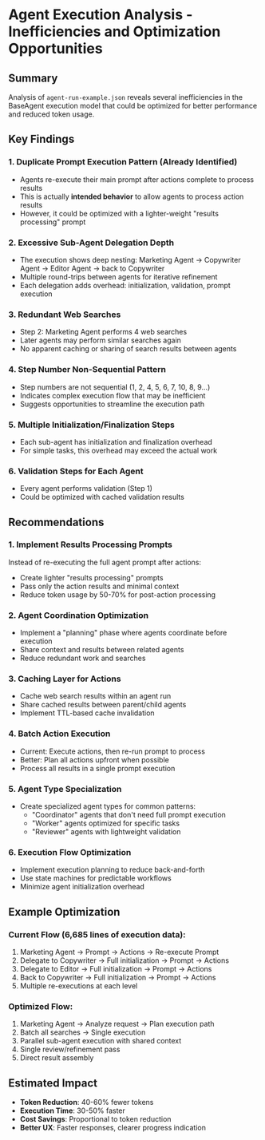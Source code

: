 # Agent Execution Analysis - Inefficiencies and Optimization Opportunities

## Summary
Analysis of `agent-run-example.json` reveals several inefficiencies in the BaseAgent execution model that could be optimized for better performance and reduced token usage.

## Key Findings

### 1. **Duplicate Prompt Execution Pattern** (Already Identified)
- Agents re-execute their main prompt after actions complete to process results
- This is actually **intended behavior** to allow agents to process action results
- However, it could be optimized with a lighter-weight "results processing" prompt

### 2. **Excessive Sub-Agent Delegation Depth**
- The execution shows deep nesting: Marketing Agent → Copywriter Agent → Editor Agent → back to Copywriter
- Multiple round-trips between agents for iterative refinement
- Each delegation adds overhead: initialization, validation, prompt execution

### 3. **Redundant Web Searches**
- Step 2: Marketing Agent performs 4 web searches
- Later agents may perform similar searches again
- No apparent caching or sharing of search results between agents

### 4. **Step Number Non-Sequential Pattern**
- Step numbers are not sequential (1, 2, 4, 5, 6, 7, 10, 8, 9...)
- Indicates complex execution flow that may be inefficient
- Suggests opportunities to streamline the execution path

### 5. **Multiple Initialization/Finalization Steps**
- Each sub-agent has initialization and finalization overhead
- For simple tasks, this overhead may exceed the actual work

### 6. **Validation Steps for Each Agent**
- Every agent performs validation (Step 1)
- Could be optimized with cached validation results

## Recommendations

### 1. **Implement Results Processing Prompts**
Instead of re-executing the full agent prompt after actions:
- Create lighter "results processing" prompts
- Pass only the action results and minimal context
- Reduce token usage by 50-70% for post-action processing

### 2. **Agent Coordination Optimization**
- Implement a "planning" phase where agents coordinate before execution
- Share context and results between related agents
- Reduce redundant work and searches

### 3. **Caching Layer for Actions**
- Cache web search results within an agent run
- Share cached results between parent/child agents
- Implement TTL-based cache invalidation

### 4. **Batch Action Execution**
- Current: Execute actions, then re-run prompt to process
- Better: Plan all actions upfront when possible
- Process all results in a single prompt execution

### 5. **Agent Type Specialization**
- Create specialized agent types for common patterns:
  - "Coordinator" agents that don't need full prompt execution
  - "Worker" agents optimized for specific tasks
  - "Reviewer" agents with lightweight validation

### 6. **Execution Flow Optimization**
- Implement execution planning to reduce back-and-forth
- Use state machines for predictable workflows
- Minimize agent initialization overhead

## Example Optimization

### Current Flow (6,685 lines of execution data):
1. Marketing Agent → Prompt → Actions → Re-execute Prompt
2. Delegate to Copywriter → Full initialization → Prompt → Actions
3. Delegate to Editor → Full initialization → Prompt → Actions  
4. Back to Copywriter → Full initialization → Prompt → Actions
5. Multiple re-executions at each level

### Optimized Flow:
1. Marketing Agent → Analyze request → Plan execution path
2. Batch all searches → Single execution
3. Parallel sub-agent execution with shared context
4. Single review/refinement pass
5. Direct result assembly

## Estimated Impact
- **Token Reduction**: 40-60% fewer tokens
- **Execution Time**: 30-50% faster
- **Cost Savings**: Proportional to token reduction
- **Better UX**: Faster responses, clearer progress indication